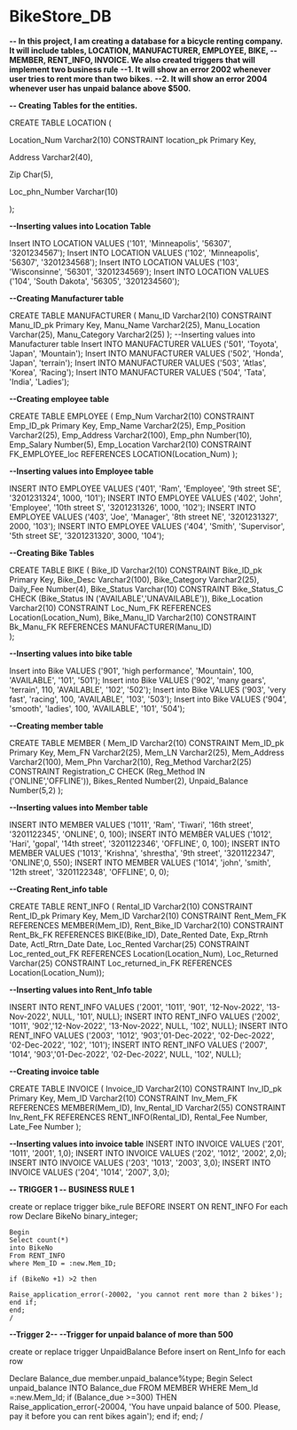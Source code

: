 # BikeStore_DB

**-- In this project, I am creating a database for a bicycle renting company. It will include tables, LOCATION, MANUFACTURER, EMPLOYEE, BIKE, 
-- MEMBER, RENT_INFO, INVOICE.  We also created triggers that will implement two business rule**
**--1. It will show an error 2002 whenever user tries to rent more than two bikes.**
**--2. It will show an error 2004 whenever user has unpaid balance above $500.**


**-- Creating Tables for the entities.**

CREATE TABLE LOCATION (

  Location_Num Varchar2(10) CONSTRAINT location_pk Primary Key,
  
  Address Varchar2(40),
  
  Zip Char(5),
  
  Loc_phn_Number Varchar(10)
  
);

**--Inserting values into Location Table**

Insert INTO LOCATION VALUES
('101', 'Minneapolis', '56307', '3201234567');
Insert INTO LOCATION VALUES
('102', 'Minneapolis', '56307', '3201234568');
Insert INTO LOCATION VALUES
('103', 'Wisconsinne', '56301', '3201234569');
Insert INTO LOCATION VALUES
('104', 'South Dakota', '56305', '3201234560');






**--Creating Manufacturer table**

CREATE TABLE MANUFACTURER (
  Manu_ID Varchar2(10)  CONSTRAINT Manu_ID_pk Primary Key,
  Manu_Name Varchar2(25),
  Manu_Location Varchar(25),
  Manu_Category Varchar2(25)
);
--Inserting values into Manufacturer table
Insert INTO MANUFACTURER VALUES
('501', 'Toyota', 'Japan', 'Mountain');
Insert INTO MANUFACTURER VALUES
('502', 'Honda', 'Japan', 'terrain');
Insert INTO MANUFACTURER VALUES
('503', 'Atlas', 'Korea', 'Racing');
Insert INTO MANUFACTURER VALUES
('504', 'Tata', 'India', 'Ladies');


**--Creating employee table**

CREATE TABLE EMPLOYEE (
  Emp_Num Varchar2(10) CONSTRAINT Emp_ID_pk Primary Key,
  Emp_Name Varchar2(25),
  Emp_Position Varchar2(25),
  Emp_Address Varchar2(100),
  Emp_phn Number(10),
  Emp_Salary Number(5),
  Emp_Location Varchar2(10) CONSTRAINT FK_EMPLOYEE_loc REFERENCES LOCATION(Location_Num)
);

**--Inserting values into Employee table**

INSERT INTO EMPLOYEE VALUES
('401', 'Ram', 'Employee', '9th street SE', '3201231324', 1000, '101');
INSERT INTO EMPLOYEE VALUES
('402', 'John', 'Employee', '10th street S', '3201231326', 1000, '102');
INSERT INTO EMPLOYEE VALUES
('403', 'Joe', 'Manager', '8th street NE', '3201231327', 2000, '103');
INSERT INTO EMPLOYEE VALUES
('404', 'Smith', 'Supervisor', '5th street SE', '3201231320', 3000, '104');


**--Creating Bike Tables**

CREATE TABLE BIKE (
  Bike_ID Varchar2(10) CONSTRAINT Bike_ID_pk Primary Key,
  Bike_Desc Varchar2(100),
  Bike_Category Varchar2(25),
  Daily_Fee Number(4),
  Bike_Status Varchar(10) CONSTRAINT Bike_Status_C CHECK (Bike_Status IN ('AVAILABLE','UNAVAILABLE')),
  Bike_Location Varchar2(10) CONSTRAINT Loc_Num_FK REFERENCES Location(Location_Num),
  Bike_Manu_ID Varchar2(10) CONSTRAINT Bk_Manu_FK REFERENCES MANUFACTURER(Manu_ID)  
);

**--Inserting values into bike table**

Insert into Bike VALUES
('901', 'high performance', 'Mountain', 100, 'AVAILABLE', '101', '501');
Insert into Bike VALUES
('902', 'many gears', 'terrain', 110, 'AVAILABLE', '102', '502');
Insert into Bike VALUES
('903', 'very fast', 'racing', 100, 'AVAILABLE', '103', '503');
Insert into Bike VALUES
('904', 'smooth', 'ladies', 100, 'AVAILABLE', '101', '504');


**--Creating member table**

CREATE TABLE MEMBER (
  Mem_ID Varchar2(10) CONSTRAINT Mem_ID_pk Primary Key,
  Mem_FN Varchar2(25),
  Mem_LN Varchar2(25),
  Mem_Address Varchar2(100),
  Mem_Phn Varchar2(10),
  Reg_Method Varchar2(25) CONSTRAINT Registration_C CHECK (Reg_Method IN ('ONLINE','OFFLINE')),
  Bikes_Rented Number(2),
  Unpaid_Balance Number(5,2)
);

**--Inserting values into Member table**

INSERT INTO MEMBER VALUES
('1011', 'Ram', 'Tiwari', '16th street', '3201122345', 'ONLINE',  0, 100);
INSERT INTO MEMBER VALUES
('1012', 'Hari', 'gopal', '14th street', '3201122346', 'OFFLINE',  0, 100);
INSERT INTO MEMBER VALUES
('1013', 'Krishna', 'shrestha', '9th street', '3201122347', 'ONLINE',0,  550);
INSERT INTO MEMBER VALUES
('1014', 'john', 'smith', '12th street', '3201122348', 'OFFLINE',  0, 0);



**--Creating Rent_info table** 

CREATE TABLE RENT_INFO (
  Rental_ID Varchar2(10) CONSTRAINT Rent_ID_pk Primary Key,
  Mem_ID Varchar2(10) CONSTRAINT Rent_Mem_FK REFERENCES MEMBER(Mem_ID),
  Rent_Bike_ID Varchar2(10) CONSTRAINT Rent_Bk_FK REFERENCES BIKE(Bike_ID),
  Date_Rented Date,
  Exp_Rtrnh Date,
  Actl_Rtrn_Date Date,
  Loc_Rented Varchar(25) CONSTRAINT Loc_rented_out_FK REFERENCES Location(Location_Num),
  Loc_Returned Varchar(25) CONSTRAINT Loc_returned_in_FK REFERENCES Location(Location_Num));

**--Inserting values into Rent_Info table**

INSERT INTO RENT_INFO VALUES 
('2001', '1011', '901', '12-Nov-2022', '13-Nov-2022', NULL, '101', NULL);
INSERT INTO RENT_INFO VALUES 
('2002', '1011', '902','12-Nov-2022', '13-Nov-2022', NULL, '102', NULL);
  INSERT INTO RENT_INFO VALUES 
('2003', '1012', '903','01-Dec-2022', '02-Dec-2022', '02-Dec-2022', '102', '101');
 INSERT INTO RENT_INFO VALUES 
('2007', '1014', '903','01-Dec-2022', '02-Dec-2022', NULL, '102', NULL);




**--Creating invoice table** 

CREATE TABLE INVOICE (
  Invoice_ID Varchar2(10) CONSTRAINT Inv_ID_pk Primary Key,
  Mem_ID Varchar2(10) CONSTRAINT Inv_Mem_FK REFERENCES MEMBER(Mem_ID),
  Inv_Rental_ID Varchar2(55) CONSTRAINT Inv_Rent_FK REFERENCES RENT_INFO(Rental_ID),
  Rental_Fee Number,
  Late_Fee Number
);

**--Inserting values into invoice table**
INSERT INTO INVOICE VALUES
('201', '1011', '2001', 1,0);
INSERT INTO INVOICE VALUES
('202', '1012', '2002', 2,0);
INSERT INTO INVOICE VALUES
('203', '1013', '2003', 3,0);
INSERT INTO INVOICE VALUES
('204', '1014', '2007', 3,0);




**-- TRIGGER 1
-- BUSINESS RULE 1**

create or replace trigger bike_rule
BEFORE INSERT ON RENT_INFO
For each row
    Declare
    BikeNo binary_integer;
    
    Begin
    Select count(*)
    into BikeNo
    From RENT_INFO
    where Mem_ID = :new.Mem_ID;
    
    if (BikeNo +1) >2 then
    
    Raise_application_error(-20002, 'you cannot rent more than 2 bikes');
    end if;
    end;
    /
    
   

**--Trigger 2--
--Trigger for unpaid balance of more than 500**

create or replace trigger UnpaidBalance
Before insert on Rent_Info
for each row

Declare
Balance_due member.unpaid_balance%type;
Begin
Select unpaid_balance
INTO Balance_due
FROM MEMBER
 WHERE Mem_Id =:new.Mem_Id;
if (Balance_due >=300) THEN
Raise_application_error(-20004, 'You have unpaid balance of 500. Please, pay it before you can rent bikes again');
end if;
end;
/









